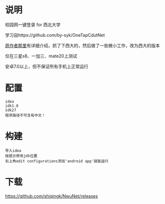 # 说明
校园网一键登录 for 西北大学  

学习自https://github.com/by-syk/OneTapCdutNet   

[原作者那里](http://www.jianshu.com/p/64ad805a8462)有详细介绍，抓了下西大的，然后做了一些微小工作，改为西大的版本   

仅在三星s8、一加三、mate20上测试  

安卓7.0以上，但不保证所有手机上正常运行
# 配置
```
idea
jdk1.8
sdk27
程序路径不可含有中文！
```
# 构建
```
导入idea
按提示修改jdk位置
右上角edit configurations添加'android app'就能运行
```
# 下载
https://github.com/shiqingk/NwuNet/releases